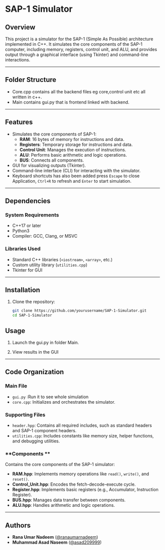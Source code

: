 # **SAP-1 Simulator**

## **Overview**
This project is a simulator for the SAP-1 (Simple As Possible) architecture implemented in C++. It simulates the core components of the SAP-1 computer, including memory, registers, control unit, and ALU, and provides output through a graphical interface (using Tkinter) and command-line interactions.

---

## **Folder Structure**
- Core.cpp contains all the backend files eg core,control unit etc all written in c++.
- Main contains gui.py that is frontend linked with backend.

---

## **Features**
- Simulates the core components of SAP-1:
  - **RAM**: 16 bytes of memory for instructions and data.
  - **Registers**: Temporary storage for instructions and data.
  - **Control Unit**: Manages the execution of instructions.
  - **ALU**: Performs basic arithmetic and logic operations.
  - **BUS**: Connects all components.
- GUI for visualizing outputs (Tkinter).
- Command-line interface (CLI) for interacting with the simulator.
- Keyboard shortcuts has also been added press `Escape` to close Application, `Ctrl+R` to refresh and `Enter` to start simulation.

---

## **Dependencies**
### **System Requirements**
- C++17 or later
- Python3
- Compiler: GCC, Clang, or MSVC

### **Libraries Used**
- Standard C++ libraries (`<iostream>`, `<array>`, etc.)
- Custom utility library (`utilities.cpp`)
- Tkinter for GUI

---

## **Installation**
1. Clone the repository:
   ```bash
   git clone https://github.com/yourusername/SAP-1-Simulator.git
   cd SAP-1-Simulator
## **Usage**
1. Launch the gui.py in folder Main.

2. View results in the GUI


---

## **Code Organization**

### **Main File**
- `gui.py` :Run it to see whole simulation
- `core.cpp`: Initializes and orchestrates the simulator.

### **Supporting Files**
- `header.hpp`: Contains all required includes, such as standard headers and SAP-1 component headers.
- `utilities.cpp`: Includes constants like memory size, helper functions, and debugging utilities.

### **Components **
Contains the core components of the SAP-1 simulator:
- **RAM.hpp**: Implements memory operations like `read()`, `write()`, and `reset()`.
- **Control_Unit.hpp**: Encodes the fetch-decode-execute cycle.
- **Register.hpp**: Implements basic registers (e.g., Accumulator, Instruction Register).
- **BUS.hpp**: Manages data transfer between components.
- **ALU.hpp**: Handles arithmetic and logic operations.

---

## **Authors**
- **Rana Umar Nadeem** ([@ranaumarnadeem](https://github.com/ranaumarnadeem))
- **Muhammad Asad Naseem** ([@asad209999](https://github.com/asad209999))

